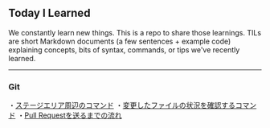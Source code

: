 ## Today I Learned
We constantly learn new things. This is a repo to share those learnings. TILs are short Markdown documents (a few sentences + example code) explaining concepts, bits of syntax, commands, or tips we've recently learned.

----

 ### Git
・[ステージエリア周辺のコマンド](https://github.com/HiroNonoyama/training/blob/master/git/git_command1.md)
・[変更したファイルの状況を確認するコマンド](https://github.com/HiroNonoyama/training/blob/master/git/git_command2.md)
・[Pull Requestを送るまでの流れ](https://github.com/HiroNonoyama/training/blob/master/git/git_command3.md)
